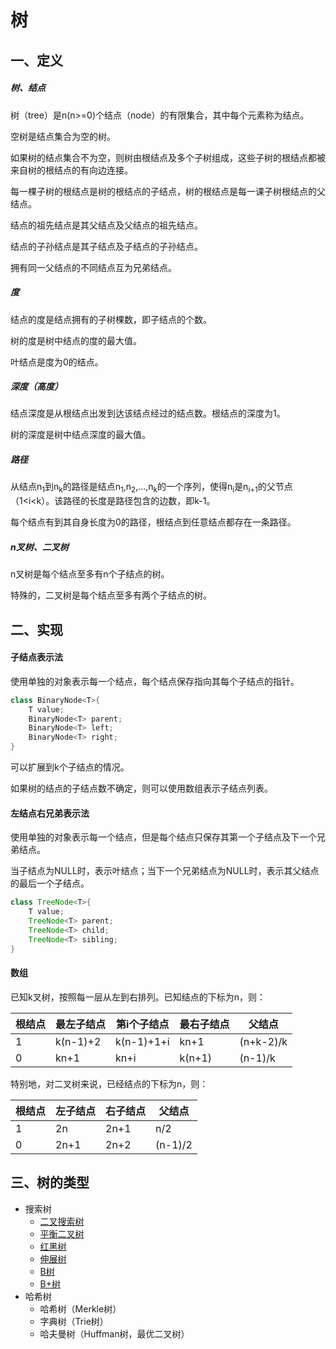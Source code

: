 # 树

## 一、定义

##### 树、结点

树（tree）是n(n>=0)个结点（node）的有限集合，其中每个元素称为结点。

空树是结点集合为空的树。

如果树的结点集合不为空，则树由根结点及多个子树组成，这些子树的根结点都被来自树的根结点的有向边连接。

每一棵子树的根结点是树的根结点的子结点，树的根结点是每一课子树根结点的父结点。

结点的祖先结点是其父结点及父结点的祖先结点。

结点的子孙结点是其子结点及子结点的子孙结点。

拥有同一父结点的不同结点互为兄弟结点。

##### 度
结点的度是结点拥有的子树棵数，即子结点的个数。

树的度是树中结点的度的最大值。

叶结点是度为0的结点。

##### 深度（高度）

结点深度是从根结点出发到达该结点经过的结点数。根结点的深度为1。

树的深度是树中结点深度的最大值。

##### 路径
从结点n<sub>1</sub>到n<sub>k</sub>的路径是结点n<sub>1</sub>,n<sub>2</sub>,...,n<sub>k</sub>的一个序列，使得n<sub>i</sub>是n<sub>i+1</sub>的父节点（1<i<k）。该路径的长度是路径包含的边数，即k-1。

每个结点有到其自身长度为0的路径，根结点到任意结点都存在一条路径。

##### n叉树、二叉树

n叉树是每个结点至多有n个子结点的树。

特殊的，二叉树是每个结点至多有两个子结点的树。

## 二、实现

#### 子结点表示法

使用单独的对象表示每一个结点，每个结点保存指向其每个子结点的指针。

``` Java
class BinaryNode<T>{
    T value;
    BinaryNode<T> parent;
    BinaryNode<T> left;
    BinaryNode<T> right;
}
```

可以扩展到k个子结点的情况。

如果树的结点的子结点数不确定，则可以使用数组表示子结点列表。

#### 左结点右兄弟表示法

使用单独的对象表示每一个结点，但是每个结点只保存其第一个子结点及下一个兄弟结点。

当子结点为NULL时，表示叶结点；当下一个兄弟结点为NULL时，表示其父结点的最后一个子结点。

``` Java
class TreeNode<T>{
    T value;
    TreeNode<T> parent;
    TreeNode<T> child;
    TreeNode<T> sibling;
}
```
#### 数组

已知k叉树，按照每一层从左到右排列。已知结点的下标为n，则：

| 根结点 | 最左子结点 | 第i个子结点 | 最右子结点 | 父结点 |
|---|---|---|---|---|
| 1 | k(n-1)+2 | k(n-1)+1+i | kn+1 | (n+k-2)/k |
| 0 | kn+1 | kn+i | k(n+1) | (n-1)/k |

特别地，对二叉树来说，已经结点的下标为n，则：

| 根结点 | 左子结点 | 右子结点 | 父结点 |
|---|---|---|---|
| 1 | 2n | 2n+1 | n/2 |
| 0 | 2n+1 | 2n+2 | (n-1)/2 |

## 三、树的类型

- 搜索树
    - [二叉搜索树](二叉搜索树)
    - [平衡二叉树](平衡二叉树)
    - [红黑树](红黑树)
    - [伸展树](伸展树)
    - [B树](B树)
    - [B+树](B+树)
- 哈希树
    - 哈希树（Merkle树）
    - 字典树（Trie树）
    - 哈夫曼树（Huffman树，最优二叉树）